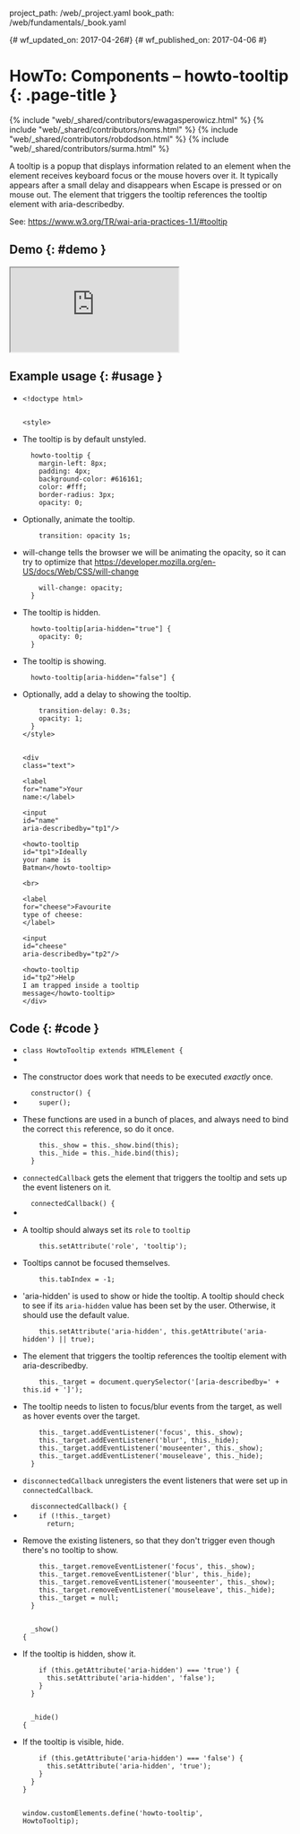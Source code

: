 project_path: /web/_project.yaml
book_path: /web/fundamentals/_book.yaml

{# wf_updated_on: 2017-04-26#}
{# wf_published_on: 2017-04-06 #}

# HowTo: Components – howto-tooltip {: .page-title }

{% include "web/_shared/contributors/ewagasperowicz.html" %}
{% include "web/_shared/contributors/noms.html" %}
{% include "web/_shared/contributors/robdodson.html" %}
{% include "web/_shared/contributors/surma.html" %}

<link rel="stylesheet" href="prism-solarizedlight.css">
<link rel="stylesheet" href="main.css">

<p>A tooltip is a popup that displays information related to an element
when the element receives keyboard focus or the mouse hovers over it.
It typically appears after a small delay and disappears when Escape is
pressed or on mouse out. The element that triggers the tooltip references
the tooltip element with aria-describedby.</p>
<p>See: <a href="https://www.w3.org/TR/wai-aria-practices-1.1/#tooltip">https://www.w3.org/TR/wai-aria-practices-1.1/#tooltip</a></p>


## Demo {: #demo }
<iframe src="https://googlechrome.github.io/howto-components/howto-tooltip_demo.html" class="demo" aria-label="live demo" role="region"></iframe>

## Example usage {: #usage }
<ul class="literate demo" id="howto-tooltip_demo">

<li class="linecomment ">
<div class="literate-text empty"></div>
<code class="literate-code "><span class="token doctype">&lt;!doctype html></span>

<span class="token tag"><span class="token tag"><span class="token punctuation">&lt;</span>style</span><span class="token punctuation">></span></span></code>
</li>

<li class="blockcomment ">
<div class="literate-text "><p>The tooltip is by default unstyled.</p>
</div>
<code class="literate-code "><span class="indent">&nbsp;&nbsp;</span>howto-tooltip {
<span class="indent">&nbsp;&nbsp;</span><span class="indent">&nbsp;&nbsp;</span>margin-left: 8px;
<span class="indent">&nbsp;&nbsp;</span><span class="indent">&nbsp;&nbsp;</span>padding: 4px;
<span class="indent">&nbsp;&nbsp;</span><span class="indent">&nbsp;&nbsp;</span>background-color: #616161;
<span class="indent">&nbsp;&nbsp;</span><span class="indent">&nbsp;&nbsp;</span>color: #fff;
<span class="indent">&nbsp;&nbsp;</span><span class="indent">&nbsp;&nbsp;</span>border-radius: 3px;
<span class="indent">&nbsp;&nbsp;</span><span class="indent">&nbsp;&nbsp;</span>opacity: 0;</code>
</li>

<li class="blockcomment ">
<div class="literate-text "><p>Optionally, animate the tooltip.</p>
</div>
<code class="literate-code "><span class="indent">&nbsp;&nbsp;</span><span class="indent">&nbsp;&nbsp;</span>transition: opacity 1s;</code>
</li>

<li class="blockcomment ">
<div class="literate-text "><p>will-change tells the browser we will be animating the opacity, so
it can try to optimize that
<a href="https://developer.mozilla.org/en-US/docs/Web/CSS/will-change">https://developer.mozilla.org/en-US/docs/Web/CSS/will-change</a></p>
</div>
<code class="literate-code "><span class="indent">&nbsp;&nbsp;</span><span class="indent">&nbsp;&nbsp;</span>will-change: opacity;
<span class="indent">&nbsp;&nbsp;</span>}</code>
</li>

<li class="blockcomment ">
<div class="literate-text "><p>The tooltip is hidden.</p>
</div>
<code class="literate-code "><span class="indent">&nbsp;&nbsp;</span>howto-tooltip[aria-hidden="true"] {
<span class="indent">&nbsp;&nbsp;</span><span class="indent">&nbsp;&nbsp;</span>opacity: 0;
<span class="indent">&nbsp;&nbsp;</span>}</code>
</li>

<li class="blockcomment ">
<div class="literate-text "><p>The tooltip is showing.</p>
</div>
<code class="literate-code "><span class="indent">&nbsp;&nbsp;</span>howto-tooltip[aria-hidden="false"] {</code>
</li>

<li class="blockcomment ">
<div class="literate-text "><p>Optionally, add a delay to showing the tooltip.</p>
</div>
<code class="literate-code "><span class="indent">&nbsp;&nbsp;</span><span class="indent">&nbsp;&nbsp;</span>transition-delay: 0.3s;
<span class="indent">&nbsp;&nbsp;</span><span class="indent">&nbsp;&nbsp;</span>opacity: 1;
<span class="indent">&nbsp;&nbsp;</span>}
<span class="token tag"><span class="token tag"><span class="token punctuation">&lt;/</span>style</span><span class="token punctuation">></span></span>

<span class="token tag"><span class="token tag"><span class="token punctuation">&lt;</span>div</span> <span class="token attr-name">class</span><span class="token attr-value"><span class="token punctuation">=</span><span class="token punctuation">"</span>text<span class="token punctuation">"</span></span><span class="token punctuation">></span></span>
<span class="indent">&nbsp;&nbsp;</span> <span class="token tag"><span class="token tag"><span class="token punctuation">&lt;</span>label</span> <span class="token attr-name">for</span><span class="token attr-value"><span class="token punctuation">=</span><span class="token punctuation">"</span>name<span class="token punctuation">"</span></span><span class="token punctuation">></span></span>Your name:<span class="token tag"><span class="token tag"><span class="token punctuation">&lt;/</span>label</span><span class="token punctuation">></span></span>
<span class="indent">&nbsp;&nbsp;</span> <span class="token tag"><span class="token tag"><span class="token punctuation">&lt;</span>input</span> <span class="token attr-name">id</span><span class="token attr-value"><span class="token punctuation">=</span><span class="token punctuation">"</span>name<span class="token punctuation">"</span></span> <span class="token attr-name">aria-describedby</span><span class="token attr-value"><span class="token punctuation">=</span><span class="token punctuation">"</span>tp1<span class="token punctuation">"</span></span><span class="token punctuation">/></span></span>
<span class="indent">&nbsp;&nbsp;</span> <span class="token tag"><span class="token tag"><span class="token punctuation">&lt;</span>howto-tooltip</span> <span class="token attr-name">id</span><span class="token attr-value"><span class="token punctuation">=</span><span class="token punctuation">"</span>tp1<span class="token punctuation">"</span></span><span class="token punctuation">></span></span>Ideally your name is Batman<span class="token tag"><span class="token tag"><span class="token punctuation">&lt;/</span>howto-tooltip</span><span class="token punctuation">></span></span>
<span class="indent">&nbsp;&nbsp;</span> <span class="token tag"><span class="token tag"><span class="token punctuation">&lt;</span>br</span><span class="token punctuation">></span></span>
<span class="indent">&nbsp;&nbsp;</span> <span class="token tag"><span class="token tag"><span class="token punctuation">&lt;</span>label</span> <span class="token attr-name">for</span><span class="token attr-value"><span class="token punctuation">=</span><span class="token punctuation">"</span>cheese<span class="token punctuation">"</span></span><span class="token punctuation">></span></span>Favourite type of cheese: <span class="token tag"><span class="token tag"><span class="token punctuation">&lt;/</span>label</span><span class="token punctuation">></span></span>
<span class="indent">&nbsp;&nbsp;</span> <span class="token tag"><span class="token tag"><span class="token punctuation">&lt;</span>input</span> <span class="token attr-name">id</span><span class="token attr-value"><span class="token punctuation">=</span><span class="token punctuation">"</span>cheese<span class="token punctuation">"</span></span> <span class="token attr-name">aria-describedby</span><span class="token attr-value"><span class="token punctuation">=</span><span class="token punctuation">"</span>tp2<span class="token punctuation">"</span></span><span class="token punctuation">/></span></span>
<span class="indent">&nbsp;&nbsp;</span> <span class="token tag"><span class="token tag"><span class="token punctuation">&lt;</span>howto-tooltip</span> <span class="token attr-name">id</span><span class="token attr-value"><span class="token punctuation">=</span><span class="token punctuation">"</span>tp2<span class="token punctuation">"</span></span><span class="token punctuation">></span></span>Help I am trapped inside a tooltip message<span class="token tag"><span class="token tag"><span class="token punctuation">&lt;/</span>howto-tooltip</span><span class="token punctuation">></span></span>
<span class="token tag"><span class="token tag"><span class="token punctuation">&lt;/</span>div</span><span class="token punctuation">></span></span></code>
</li>

</ul>

## Code {: #code }
<ul class="literate code" id="howto-tooltip_impl">
  
<li class="blockcomment ">
<div class="literate-text empty"></div>
<code class="literate-code "><span class="token keyword">class</span> <span class="token class-name">HowtoTooltip</span> <span class="token keyword">extends</span> <span class="token class-name">HTMLElement</span> <span class="token punctuation">{</span></code>
</li>

<li class="linecomment empty">
<div class="literate-text empty"></div>
<code class="literate-code empty"></code>
</li>

<li class="blockcomment ">
<div class="literate-text "><p>The constructor does work that needs to be executed <em>exactly</em> once.</p>
</div>
<code class="literate-code "><span class="indent">&nbsp;&nbsp;</span><span class="token function">constructor</span><span class="token punctuation">(</span><span class="token punctuation">)</span> <span class="token punctuation">{</span></code>
</li>

<li class="linecomment ">
<div class="literate-text empty"></div>
<code class="literate-code "><span class="indent">&nbsp;&nbsp;</span><span class="indent">&nbsp;&nbsp;</span><span class="token keyword">super</span><span class="token punctuation">(</span><span class="token punctuation">)</span><span class="token punctuation">;</span></code>
</li>

<li class="linecomment ">
<div class="literate-text "><p> These functions are used in a bunch of places, and always need to
 bind the correct <code>this</code> reference, so do it once.</p>
</div>
<code class="literate-code "><span class="indent">&nbsp;&nbsp;</span><span class="indent">&nbsp;&nbsp;</span><span class="token keyword">this</span><span class="token punctuation">.</span>_show <span class="token operator">=</span> <span class="token keyword">this</span><span class="token punctuation">.</span>_show<span class="token punctuation">.</span><span class="token function">bind</span><span class="token punctuation">(</span><span class="token keyword">this</span><span class="token punctuation">)</span><span class="token punctuation">;</span>
<span class="indent">&nbsp;&nbsp;</span><span class="indent">&nbsp;&nbsp;</span><span class="token keyword">this</span><span class="token punctuation">.</span>_hide <span class="token operator">=</span> <span class="token keyword">this</span><span class="token punctuation">.</span>_hide<span class="token punctuation">.</span><span class="token function">bind</span><span class="token punctuation">(</span><span class="token keyword">this</span><span class="token punctuation">)</span><span class="token punctuation">;</span>
<span class="indent">&nbsp;&nbsp;</span><span class="token punctuation">}</span></code>
</li>

<li class="blockcomment ">
<div class="literate-text "><p><code>connectedCallback</code> gets the element that triggers the tooltip and
sets up the event listeners on it.</p>
</div>
<code class="literate-code "><span class="indent">&nbsp;&nbsp;</span><span class="token function">connectedCallback</span><span class="token punctuation">(</span><span class="token punctuation">)</span> <span class="token punctuation">{</span></code>
</li>

<li class="linecomment empty">
<div class="literate-text empty"></div>
<code class="literate-code empty"></code>
</li>

<li class="linecomment ">
<div class="literate-text "><p> A tooltip should always set its <code>role</code> to <code>tooltip</code></p>
</div>
<code class="literate-code "><span class="indent">&nbsp;&nbsp;</span><span class="indent">&nbsp;&nbsp;</span><span class="token keyword">this</span><span class="token punctuation">.</span><span class="token function">setAttribute</span><span class="token punctuation">(</span><span class="token string">'role'</span><span class="token punctuation">,</span> <span class="token string">'tooltip'</span><span class="token punctuation">)</span><span class="token punctuation">;</span></code>
</li>

<li class="linecomment ">
<div class="literate-text "><p> Tooltips cannot be focused themselves.</p>
</div>
<code class="literate-code "><span class="indent">&nbsp;&nbsp;</span><span class="indent">&nbsp;&nbsp;</span><span class="token keyword">this</span><span class="token punctuation">.</span>tabIndex <span class="token operator">=</span> <span class="token operator">-</span><span class="token number">1</span><span class="token punctuation">;</span></code>
</li>

<li class="linecomment ">
<div class="literate-text "><p> &#39;aria-hidden&#39; is used to show or hide the tooltip. A tooltip should
 check to see if its <code>aria-hidden</code> value has been set by the user.
 Otherwise, it should use the default value.</p>
</div>
<code class="literate-code "><span class="indent">&nbsp;&nbsp;</span><span class="indent">&nbsp;&nbsp;</span><span class="token keyword">this</span><span class="token punctuation">.</span><span class="token function">setAttribute</span><span class="token punctuation">(</span><span class="token string">'aria-hidden'</span><span class="token punctuation">,</span> <span class="token keyword">this</span><span class="token punctuation">.</span><span class="token function">getAttribute</span><span class="token punctuation">(</span><span class="token string">'aria-hidden'</span><span class="token punctuation">)</span> <span class="token operator">||</span> <span class="token boolean">true</span><span class="token punctuation">)</span><span class="token punctuation">;</span></code>
</li>

<li class="linecomment ">
<div class="literate-text "><p> The element that triggers the tooltip references the tooltip
 element with aria-describedby.</p>
</div>
<code class="literate-code "><span class="indent">&nbsp;&nbsp;</span><span class="indent">&nbsp;&nbsp;</span><span class="token keyword">this</span><span class="token punctuation">.</span>_target <span class="token operator">=</span> document<span class="token punctuation">.</span><span class="token function">querySelector</span><span class="token punctuation">(</span><span class="token string">'[aria-describedby='</span> <span class="token operator">+</span> <span class="token keyword">this</span><span class="token punctuation">.</span>id <span class="token operator">+</span> <span class="token string">']'</span><span class="token punctuation">)</span><span class="token punctuation">;</span></code>
</li>

<li class="linecomment ">
<div class="literate-text "><p> The tooltip needs to listen to focus/blur events from the target,
 as well as hover events over the target.</p>
</div>
<code class="literate-code "><span class="indent">&nbsp;&nbsp;</span><span class="indent">&nbsp;&nbsp;</span><span class="token keyword">this</span><span class="token punctuation">.</span>_target<span class="token punctuation">.</span><span class="token function">addEventListener</span><span class="token punctuation">(</span><span class="token string">'focus'</span><span class="token punctuation">,</span> <span class="token keyword">this</span><span class="token punctuation">.</span>_show<span class="token punctuation">)</span><span class="token punctuation">;</span>
<span class="indent">&nbsp;&nbsp;</span><span class="indent">&nbsp;&nbsp;</span><span class="token keyword">this</span><span class="token punctuation">.</span>_target<span class="token punctuation">.</span><span class="token function">addEventListener</span><span class="token punctuation">(</span><span class="token string">'blur'</span><span class="token punctuation">,</span> <span class="token keyword">this</span><span class="token punctuation">.</span>_hide<span class="token punctuation">)</span><span class="token punctuation">;</span>
<span class="indent">&nbsp;&nbsp;</span><span class="indent">&nbsp;&nbsp;</span><span class="token keyword">this</span><span class="token punctuation">.</span>_target<span class="token punctuation">.</span><span class="token function">addEventListener</span><span class="token punctuation">(</span><span class="token string">'mouseenter'</span><span class="token punctuation">,</span> <span class="token keyword">this</span><span class="token punctuation">.</span>_show<span class="token punctuation">)</span><span class="token punctuation">;</span>
<span class="indent">&nbsp;&nbsp;</span><span class="indent">&nbsp;&nbsp;</span><span class="token keyword">this</span><span class="token punctuation">.</span>_target<span class="token punctuation">.</span><span class="token function">addEventListener</span><span class="token punctuation">(</span><span class="token string">'mouseleave'</span><span class="token punctuation">,</span> <span class="token keyword">this</span><span class="token punctuation">.</span>_hide<span class="token punctuation">)</span><span class="token punctuation">;</span>
<span class="indent">&nbsp;&nbsp;</span><span class="token punctuation">}</span></code>
</li>

<li class="blockcomment ">
<div class="literate-text "><p><code>disconnectedCallback</code> unregisters the event listeners that were set up in
<code>connectedCallback</code>.</p>
</div>
<code class="literate-code "><span class="indent">&nbsp;&nbsp;</span><span class="token function">disconnectedCallback</span><span class="token punctuation">(</span><span class="token punctuation">)</span> <span class="token punctuation">{</span></code>
</li>

<li class="linecomment ">
<div class="literate-text empty"></div>
<code class="literate-code "><span class="indent">&nbsp;&nbsp;</span><span class="indent">&nbsp;&nbsp;</span><span class="token keyword">if</span> <span class="token punctuation">(</span><span class="token operator">!</span><span class="token keyword">this</span><span class="token punctuation">.</span>_target<span class="token punctuation">)</span>
<span class="indent">&nbsp;&nbsp;</span><span class="indent">&nbsp;&nbsp;</span><span class="indent">&nbsp;&nbsp;</span><span class="token keyword">return</span><span class="token punctuation">;</span></code>
</li>

<li class="linecomment ">
<div class="literate-text "><p> Remove the existing listeners, so that they don&#39;t trigger even though
 there&#39;s no tooltip to show.</p>
</div>
<code class="literate-code "><span class="indent">&nbsp;&nbsp;</span><span class="indent">&nbsp;&nbsp;</span><span class="token keyword">this</span><span class="token punctuation">.</span>_target<span class="token punctuation">.</span><span class="token function">removeEventListener</span><span class="token punctuation">(</span><span class="token string">'focus'</span><span class="token punctuation">,</span> <span class="token keyword">this</span><span class="token punctuation">.</span>_show<span class="token punctuation">)</span><span class="token punctuation">;</span>
<span class="indent">&nbsp;&nbsp;</span><span class="indent">&nbsp;&nbsp;</span><span class="token keyword">this</span><span class="token punctuation">.</span>_target<span class="token punctuation">.</span><span class="token function">removeEventListener</span><span class="token punctuation">(</span><span class="token string">'blur'</span><span class="token punctuation">,</span> <span class="token keyword">this</span><span class="token punctuation">.</span>_hide<span class="token punctuation">)</span><span class="token punctuation">;</span>
<span class="indent">&nbsp;&nbsp;</span><span class="indent">&nbsp;&nbsp;</span><span class="token keyword">this</span><span class="token punctuation">.</span>_target<span class="token punctuation">.</span><span class="token function">removeEventListener</span><span class="token punctuation">(</span><span class="token string">'mouseenter'</span><span class="token punctuation">,</span> <span class="token keyword">this</span><span class="token punctuation">.</span>_show<span class="token punctuation">)</span><span class="token punctuation">;</span>
<span class="indent">&nbsp;&nbsp;</span><span class="indent">&nbsp;&nbsp;</span><span class="token keyword">this</span><span class="token punctuation">.</span>_target<span class="token punctuation">.</span><span class="token function">removeEventListener</span><span class="token punctuation">(</span><span class="token string">'mouseleave'</span><span class="token punctuation">,</span> <span class="token keyword">this</span><span class="token punctuation">.</span>_hide<span class="token punctuation">)</span><span class="token punctuation">;</span>
<span class="indent">&nbsp;&nbsp;</span><span class="indent">&nbsp;&nbsp;</span><span class="token keyword">this</span><span class="token punctuation">.</span>_target <span class="token operator">=</span> <span class="token keyword">null</span><span class="token punctuation">;</span>
<span class="indent">&nbsp;&nbsp;</span><span class="token punctuation">}</span>

<span class="indent">&nbsp;&nbsp;</span><span class="token function">_show</span><span class="token punctuation">(</span><span class="token punctuation">)</span> <span class="token punctuation">{</span></code>
</li>

<li class="linecomment ">
<div class="literate-text "><p> If the tooltip is hidden, show it.</p>
</div>
<code class="literate-code "><span class="indent">&nbsp;&nbsp;</span><span class="indent">&nbsp;&nbsp;</span><span class="token keyword">if</span> <span class="token punctuation">(</span><span class="token keyword">this</span><span class="token punctuation">.</span><span class="token function">getAttribute</span><span class="token punctuation">(</span><span class="token string">'aria-hidden'</span><span class="token punctuation">)</span> <span class="token operator">===</span> <span class="token string">'true'</span><span class="token punctuation">)</span> <span class="token punctuation">{</span>
<span class="indent">&nbsp;&nbsp;</span><span class="indent">&nbsp;&nbsp;</span><span class="indent">&nbsp;&nbsp;</span><span class="token keyword">this</span><span class="token punctuation">.</span><span class="token function">setAttribute</span><span class="token punctuation">(</span><span class="token string">'aria-hidden'</span><span class="token punctuation">,</span> <span class="token string">'false'</span><span class="token punctuation">)</span><span class="token punctuation">;</span>
<span class="indent">&nbsp;&nbsp;</span><span class="indent">&nbsp;&nbsp;</span><span class="token punctuation">}</span>
<span class="indent">&nbsp;&nbsp;</span><span class="token punctuation">}</span>

<span class="indent">&nbsp;&nbsp;</span><span class="token function">_hide</span><span class="token punctuation">(</span><span class="token punctuation">)</span> <span class="token punctuation">{</span></code>
</li>

<li class="linecomment ">
<div class="literate-text "><p> If the tooltip is visible, hide.</p>
</div>
<code class="literate-code "><span class="indent">&nbsp;&nbsp;</span><span class="indent">&nbsp;&nbsp;</span><span class="token keyword">if</span> <span class="token punctuation">(</span><span class="token keyword">this</span><span class="token punctuation">.</span><span class="token function">getAttribute</span><span class="token punctuation">(</span><span class="token string">'aria-hidden'</span><span class="token punctuation">)</span> <span class="token operator">===</span> <span class="token string">'false'</span><span class="token punctuation">)</span> <span class="token punctuation">{</span>
<span class="indent">&nbsp;&nbsp;</span><span class="indent">&nbsp;&nbsp;</span><span class="indent">&nbsp;&nbsp;</span><span class="token keyword">this</span><span class="token punctuation">.</span><span class="token function">setAttribute</span><span class="token punctuation">(</span><span class="token string">'aria-hidden'</span><span class="token punctuation">,</span> <span class="token string">'true'</span><span class="token punctuation">)</span><span class="token punctuation">;</span>
<span class="indent">&nbsp;&nbsp;</span><span class="indent">&nbsp;&nbsp;</span><span class="token punctuation">}</span>
<span class="indent">&nbsp;&nbsp;</span><span class="token punctuation">}</span>
<span class="token punctuation">}</span>

window<span class="token punctuation">.</span>customElements<span class="token punctuation">.</span><span class="token function">define</span><span class="token punctuation">(</span><span class="token string">'howto-tooltip'</span><span class="token punctuation">,</span> HowtoTooltip<span class="token punctuation">)</span><span class="token punctuation">;</span></code>
</li>

</ul>

<script src="iframesizer.js"></script>
